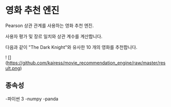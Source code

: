 # 영화 추천 엔진

Pearson 상관 관계를 사용하는 영화 추천 엔진.

사용자 평가 및 장르 일치와 상관 계수를 계산합니다.

다음과 같이 "The Dark Knight"와 유사한 10 개의 영화를 추천합니다.

! [] (https://github.com/kairess/movie_recommendation_engine/raw/master/result.png)

## 종속성
-파이썬 3
-numpy
-panda

